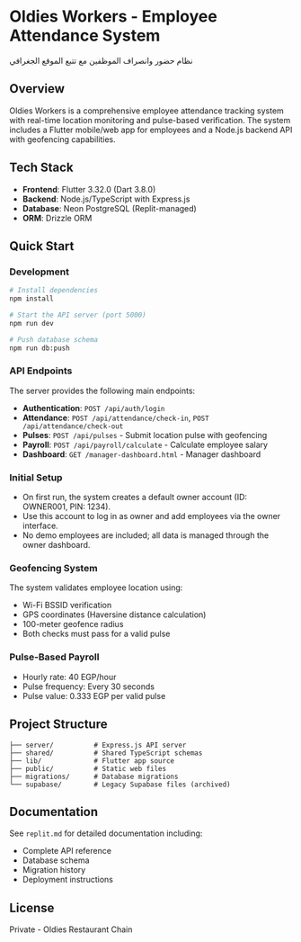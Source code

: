 # Oldies Workers - Employee Attendance System

نظام حضور وانصراف الموظفين مع تتبع الموقع الجغرافي

## Overview

Oldies Workers is a comprehensive employee attendance tracking system with real-time location monitoring and pulse-based verification. The system includes a Flutter mobile/web app for employees and a Node.js backend API with geofencing capabilities.

## Tech Stack

- **Frontend**: Flutter 3.32.0 (Dart 3.8.0)
- **Backend**: Node.js/TypeScript with Express.js
- **Database**: Neon PostgreSQL (Replit-managed)
- **ORM**: Drizzle ORM

## Quick Start

### Development

```bash
# Install dependencies
npm install

# Start the API server (port 5000)
npm run dev

# Push database schema
npm run db:push
```

### API Endpoints

The server provides the following main endpoints:

- **Authentication**: `POST /api/auth/login`
- **Attendance**: `POST /api/attendance/check-in`, `POST /api/attendance/check-out`
- **Pulses**: `POST /api/pulses` - Submit location pulse with geofencing
- **Payroll**: `POST /api/payroll/calculate` - Calculate employee salary
- **Dashboard**: `GET /manager-dashboard.html` - Manager dashboard

### Initial Setup

- On first run, the system creates a default owner account (ID: OWNER001, PIN: 1234).
- Use this account to log in as owner and add employees via the owner interface.
- No demo employees are included; all data is managed through the owner dashboard.

### Geofencing System

The system validates employee location using:
- Wi-Fi BSSID verification
- GPS coordinates (Haversine distance calculation)
- 100-meter geofence radius
- Both checks must pass for a valid pulse

### Pulse-Based Payroll

- Hourly rate: 40 EGP/hour
- Pulse frequency: Every 30 seconds
- Pulse value: 0.333 EGP per valid pulse

## Project Structure

```
├── server/          # Express.js API server
├── shared/          # Shared TypeScript schemas
├── lib/             # Flutter app source
├── public/          # Static web files
├── migrations/      # Database migrations
└── supabase/        # Legacy Supabase files (archived)
```

## Documentation

See `replit.md` for detailed documentation including:
- Complete API reference
- Database schema
- Migration history
- Deployment instructions

## License

Private - Oldies Restaurant Chain
